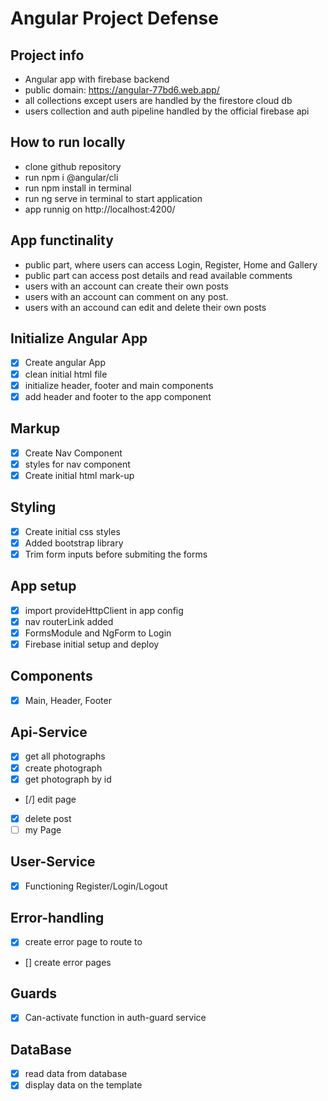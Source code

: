 # Angular Project Defense

## Project info

-   Angular app with firebase backend
-   public domain: https://angular-77bd6.web.app/
-   all collections except users are handled by the firestore cloud db
-   users collection and auth pipeline handled by the official firebase api

## How to run locally

-   clone github repository
-   run npm i @angular/cli
-   run npm install in terminal
-   run ng serve in terminal to start application
-   app runnig on http://localhost:4200/

## App functinality

-   public part, where users can access Login, Register, Home and Gallery
-   public part can access post details and read available comments
-   users with an account can create their own posts
-   users with an account can comment on any post.
-   users with an accound can edit and delete their own posts

## Initialize Angular App

-   [x] Create angular App
-   [x] clean initial html file
-   [x] initialize header, footer and main components
-   [x] add header and footer to the app component

## Markup

-   [x] Create Nav Component
-   [x] styles for nav component
-   [x] Create initial html mark-up

## Styling

-   [x] Create initial css styles
-   [x] Added bootstrap library
-   [x] Trim form inputs before submiting the forms

## App setup

-   [x] import provideHttpClient in app config
-   [x] nav routerLink added
-   [x] FormsModule and NgForm to Login
-   [x] Firebase initial setup and deploy

## Components

-   [x] Main, Header, Footer

## Api-Service

-   [x] get all photographs
-   [x] create photograph
-   [x] get photograph by id
-   [/] edit page
-   [x] delete post
-   [ ] my Page

## User-Service

-   [x] Functioning Register/Login/Logout

## Error-handling

-   [x] create error page to route to
-   [] create error pages

## Guards

-   [x] Can-activate function in auth-guard service

## DataBase

-   [x] read data from database
-   [x] display data on the template
